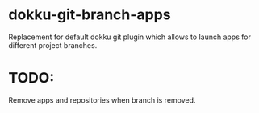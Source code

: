 dokku-git-branch-apps
=====================

Replacement for default dokku git plugin which allows to launch apps for different project branches.

TODO:
=====

Remove apps and repositories when branch is removed.

